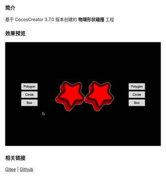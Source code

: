 ### 简介
基于 CocosCreator 3.7.0 版本创建的 **物理形状碰撞** 工程

### 效果预览
![image](../../../gif/202211/2022112303.gif)

### 相关链接
[Gitee](https://gitee.com/mirrors_cocos-creator/cocos-example-physics/tree/v3.x/2d/common/assets/cases) | [Github](https://github.com/cocos/cocos-example-physics/tree/v3.x/2d/common/assets/cases)